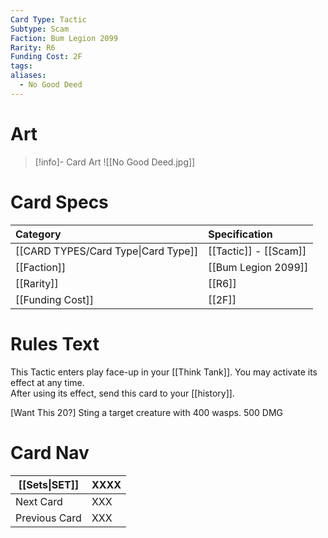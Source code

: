 ```yaml
---
Card Type: Tactic
Subtype: Scam
Faction: Bum Legion 2099
Rarity: R6
Funding Cost: 2F
tags: 
aliases:
  - No Good Deed
---
```

# Art

> [!info]- Card Art
> ![[No Good Deed.jpg]]

# Card Specs

| Category | Specification| 
| :--- | :--- |
| [[CARD TYPES/Card Type\|Card Type]] | [[Tactic]] - [[Scam]] |
| [[Faction]] | [[Bum Legion 2099]] |  
| [[Rarity]] | [[R6]] |  
| [[Funding Cost]] | [[2F]] |  

# Rules Text  

This Tactic enters play face-up in your [[Think Tank]]. 
You may activate its effect at any time.  
After using its effect, send this card to your [[history]].  

[Want This 20?] 
Sting a target creature with 400 wasps. 500 DMG

# Card Nav

| [[Sets\|SET]]           | XXXX |
| ------------- | ------------------------------ |
| Next Card     | XXX |
| Previous Card | XXX |


